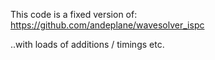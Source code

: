 This code is a fixed version of:
https://github.com/andeplane/wavesolver_ispc

..with loads of additions / timings etc.

